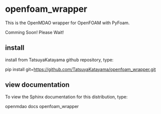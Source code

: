 openfoam_wrapper
================

This is the OpenMDAO wrapper for OpenFOAM with PyFoam.

Comming Soon! Please Wait!


install
-------
install from TatsuyaKatayama github repository, type:

pip install git+https://github.com/TatsuyaKatayama/openfoam_wrapper.git


view documentation
------------------
To view the Sphinx documentation for this distribution, type:

openmdao docs openfoam_wrapper
